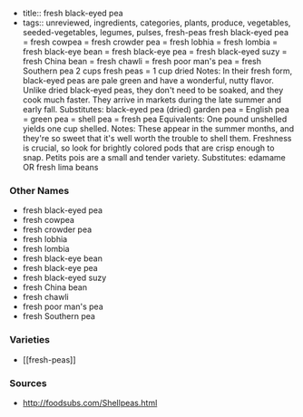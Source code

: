 - title:: fresh black-eyed pea
- tags:: unreviewed, ingredients, categories, plants, produce, vegetables, seeded-vegetables, legumes, pulses, fresh-peas
fresh black-eyed pea = fresh cowpea = fresh crowder pea = fresh lobhia = fresh lombia = fresh black-eye bean = fresh black-eye pea = fresh black-eyed suzy = fresh China bean = fresh chawli = fresh poor man's pea = fresh Southern pea 2 cups fresh peas = 1 cup dried Notes: In their fresh form, black-eyed peas are pale green and have a wonderful, nutty flavor. Unlike dried black-eyed peas, they don't need to be soaked, and they cook much faster. They arrive in markets during the late summer and early fall. Substitutes: black-eyed pea (dried) garden pea = English pea = green pea = shell pea = fresh pea Equivalents: One pound unshelled yields one cup shelled. Notes: These appear in the summer months, and they're so sweet that it's well worth the trouble to shell them. Freshness is crucial, so look for brightly colored pods that are crisp enough to snap. Petits pois are a small and tender variety. Substitutes: edamame OR fresh lima beans

### Other Names

* fresh black-eyed pea
* fresh cowpea
* fresh crowder pea
* fresh lobhia
* fresh lombia
* fresh black-eye bean
* fresh black-eye pea
* fresh black-eyed suzy
* fresh China bean
* fresh chawli
* fresh poor man's pea
* fresh Southern pea

### Varieties

* [[fresh-peas]]

### Sources
* http://foodsubs.com/Shellpeas.html
